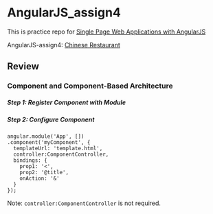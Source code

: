 # AngularJS_assign4
This is practice repo for [Single Page Web Applications with AngularJS](https://www.coursera.org/learn/single-page-web-apps-with-angularjs/)

AngularJS-assign4: [Chinese Restaurant](http://www.qiufengzhu.com/AngularJS_assign4/)

## Review

### Component and Component-Based Architecture
##### Step 1: Register Component with Module

##### Step 2: Configure Component

```
angular.module('App', [])
.component('myComponent', {
  templateUrl: 'template.html',
  controller:ComponentController,
  bindings: {
    prop1: '<',
    prop2: '@title',
    onAction: '&'
  }
});
```

Note: `controller:ComponentController` is not required.
